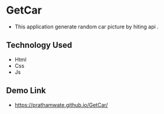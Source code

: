 # GetCar
- This application generate random car picture by hiting api .
## Technology Used
- Html
- Css
- Js
## Demo Link
- https://prathamwate.github.io/GetCar/
